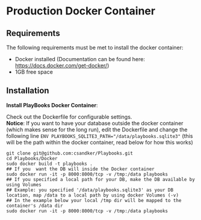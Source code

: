 # Production Docker Container

## Requirements

The following requirements must be met to install the docker container:<br>
- Docker installed (Documentation can be found here: https://docs.docker.com/get-docker/)
- 1GB free space  


## Installation



**Install PlayBooks Docker Container**:

Check out the Dockerfile for configurable settings.<br>
**Notice**: If you want to have your database outside the docker container (which makes sense for the long run), edit the Dockerfile and change the following line ```ENV PLAYBOOKS_SQLITE3_PATH="/data/playbooks.sqlite3"``` (this will be the path within the docker container, read below for how this works)


```shell
git clone git@github.com:csandker/Playbooks.git
cd Playbooks/Docker
sudo docker build -t playbooks .
## If you  want the DB will inside the Docker container
sudo docker run -it -p 8000:8000/tcp -v /tmp:/data playbooks
## If you specified a local path for your DB, make the DB available by using Volumes 
## Example: you specified '/data/playbooks.sqlite3' as your DB location, map /data to a local path by using docker Volumes (-v)
## In the example below your local /tmp dir will be mapped to the container's /data dir 
sudo docker run -it -p 8000:8000/tcp -v /tmp:/data playbooks
```


